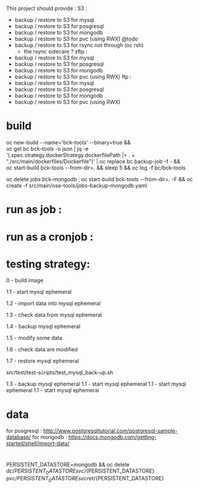 # 

This project should provide :
 S3 :
 - backup / restore to S3 for mysql
 - backup / restore to S3 for posgresql
 - backup / restore to S3 for mongodb
 - backup / restore to S3 for pvc  (using RWX)
 @todo
 - backup / restore to S3 for rsync not through (oc rsh)
    - the rsync sidecare ?
 sftp :
 - backup / restore to S3 for mysql
 - backup / restore to S3 for posgresql
 - backup / restore to S3 for mongodb
 - backup / restore to S3 for pvc  (using RWX)
 ftp :
 - backup / restore to S3 for mysql
 - backup / restore to S3 for posgresql
 - backup / restore to S3 for mongodb
 - backup / restore to S3 for pvc  (using RWX)



    
    
# build

oc new-build --name='bck-tools' --binary=true && \
oc get bc bck-tools -o json | jq -e '(.spec.strategy.dockerStrategy.dockerfilePath |= . + "./src/main/dockerfiles/Dockerfile")' | oc replace bc backup-job -f - && \
oc start-build bck-tools --from-dir=. && sleep 5 && oc log -f bc/bck-tools

oc delete jobs bck-mongodb ; oc start-build bck-tools --from-dir=. -F && oc create -f src/main/ose-tools/jobs-backup-mongodb.yaml
    
# run as job :


# run as a cronjob :

# testing strategy:



0 - build image

1.1 - start mysql ephemeral

1.2 - import data into mysql ephemeral

1.3 - check data from mysql ephemeral

1.4 - backup mysql ephemeral

1.5 - modify some data

1.6 - check data are modified

1.7 - restore mysql ephemeral

src/test/test-scripts/test_mysql_back-up.sh



1.3 - backup mysql ephemeral
1.1 - start mysql ephemeral
1.1 - start mysql ephemeral
1.1 - start mysql ephemeral

# data

for posgresql : http://www.postgresqltutorial.com/postgresql-sample-database/
for mongodb : https://docs.mongodb.com/getting-started/shell/import-data/

# 
PERSISTENT_DATASTORE=mongodb && oc delete dc/${PERSISTENT_DATASTORE} svc/${PERSISTENT_DATASTORE} pvc/${PERSISTENT_DATASTORE} secret/${PERSISTENT_DATASTORE}
